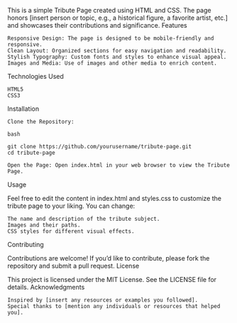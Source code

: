 This is a simple Tribute Page created using HTML and CSS. The page honors [insert person or topic, e.g., a historical figure, a favorite artist, etc.] and showcases their contributions and significance.
Features

    Responsive Design: The page is designed to be mobile-friendly and responsive.
    Clean Layout: Organized sections for easy navigation and readability.
    Stylish Typography: Custom fonts and styles to enhance visual appeal.
    Images and Media: Use of images and other media to enrich content.

Technologies Used

    HTML5
    CSS3

Installation

    Clone the Repository:

    bash

    git clone https://github.com/yourusername/tribute-page.git
    cd tribute-page

    Open the Page: Open index.html in your web browser to view the Tribute Page.

Usage

Feel free to edit the content in index.html and styles.css to customize the tribute page to your liking. You can change:

    The name and description of the tribute subject.
    Images and their paths.
    CSS styles for different visual effects.

Contributing

Contributions are welcome! If you’d like to contribute, please fork the repository and submit a pull request.
License

This project is licensed under the MIT License. See the LICENSE file for details.
Acknowledgments

    Inspired by [insert any resources or examples you followed].
    Special thanks to [mention any individuals or resources that helped you].
